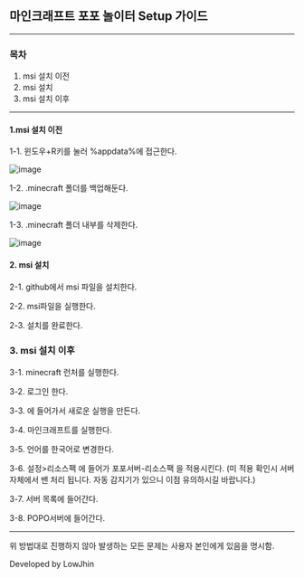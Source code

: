 ## 마인크래프트 포포 놀이터 Setup 가이드
***

### 목차
1. msi 설치 이전
2. msi 설치
3. msi 설치 이후
***

#### 1.msi 설치 이전
1-1. 윈도우+R키를 눌러 %appdata%에 접근한다.

![image](https://user-images.githubusercontent.com/47059530/121855301-23569a80-cd2e-11eb-8b99-289674102f12.png)

1-2. .minecraft 폴더를 백업해둔다.

![image](https://user-images.githubusercontent.com/47059530/121855880-cdcebd80-cd2e-11eb-8d41-0cc4d772c4a4.png)

1-3. .minecraft 폴더 내부를 삭제한다.

![image](https://user-images.githubusercontent.com/47059530/121856009-f8207b00-cd2e-11eb-9285-dacd21798bcc.png)


#### 2. msi 설치
2-1. github에서 msi 파일을 설치한다.

2-2. msi파일을 실행한다.

2-3. 설치를 완료한다.

### 3. msi 설치 이후
3-1. minecraft 런처를 실행한다.

3-2. 로그인 한다.

3-3. 에 들어가서 새로운 실행을 만든다.

3-4. 마인크래프트를 실행한다.

3-5. 언어를 한국어로 변경한다.

3-6. 설정>리소스팩 에 들어가 포포서버-리소스팩 을 적용시킨다.
(미 적용 확인시 서버 자체에서 밴 처리 됩니다. 자동 감지기가 있으니 이점 유의하시길 바랍니다.)

3-7. 서버 목록에 들어간다.

3-8. POPO서버에 들어간다.
***

위 방법대로 진행하지 않아 발생하는 모든 문제는 사용자 본인에게 있음을 명시함.

Developed by LowJhin

